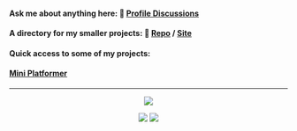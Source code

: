 #### Ask me about anything here: 💬 [Profile Discussions](https://github.com/Kr33L/Kr33L/discussions)
#### A directory for my smaller projects: 🔭 [Repo](https://github.com/Kr33L/SmallProjects) / [Site](kr33l.github.io/SmallProjects/)<br>


#### Quick access to some of my projects: 
#### [Mini Platformer](kr33l.github.io/Mini-Platformer/)<br>

---
<p align="center">
 <img src="https://streak-stats.demolab.com?user=Kr33L&theme=github-dark&hide_border=true&border_radius=45&width=120" />
</p>

<p align="center">

 <img src="https://github-readme-stats.vercel.app/api/top-langs/?username=Kr33L&layout=compact&title_color=ffffff&text_color=ffffff&bg_color=0d1117&hide_border=true" />

 <img src="https://skillicons.dev/icons?i=js,cs,css,html,vscode,visualstudio&perline=2"  />
 
</p>
